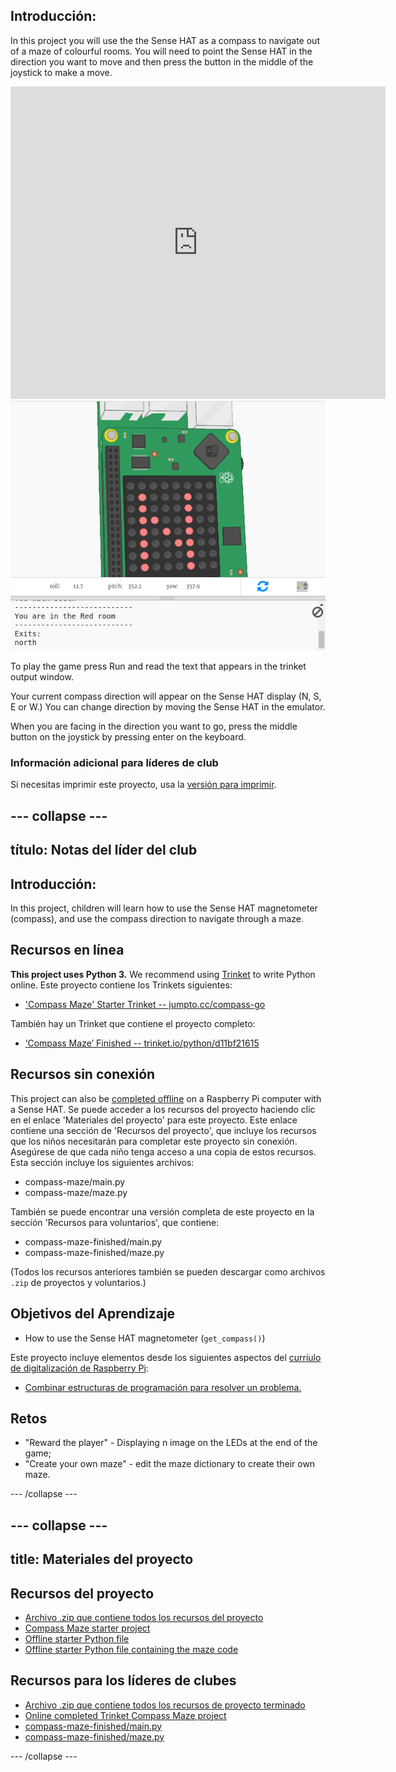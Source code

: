 ## Introducción:

In this project you will use the the Sense HAT as a compass to navigate out of a maze of colourful rooms. You will need to point the Sense HAT in the direction you want to move and then press the button in the middle of the joystick to make a move.

<div class="trinket">
  <iframe src="https://trinket.io/embed/python/0c8cdacd70?outputOnly=true&start=result" width="600" height="500" frameborder="0" marginwidth="0" marginheight="0" allowfullscreen mark="crwd-mark">
</iframe> <img src="images/compass-final.png" />
</div>

To play the game press Run and read the text that appears in the trinket output window.

Your current compass direction will appear on the Sense HAT display (N, S, E or W.) You can change direction by moving the Sense HAT in the emulator.

When you are facing in the direction you want to go, press the middle button on the joystick by pressing enter on the keyboard.

### Información adicional para líderes de club

Si necesitas imprimir este proyecto, usa la [versión para imprimir](https://projects.raspberrypi.org/en/projects/compass-maze/print).

## \--- collapse \---

## título: Notas del líder del club

## Introducción:

In this project, children will learn how to use the Sense HAT magnetometer (compass), and use the compass direction to navigate through a maze.

## Recursos en línea

**This project uses Python 3.** We recommend using [Trinket](https://trinket.io/) to write Python online. Este proyecto contiene los Trinkets siguientes:

* ['Compass Maze' Starter Trinket -- jumpto.cc/compass-go](http://jumpto.cc/compass-go)

También hay un Trinket que contiene el proyecto completo:

* [‘Compass Maze’ Finished -- trinket.io/python/d11bf21615](https://trinket.io/python/d11bf21615)

## Recursos sin conexión

This project can also be [completed offline](https://www.codeclubprojects.org/en-GB/resources/physical-sense-hat/) on a Raspberry Pi computer with a Sense HAT. Se puede acceder a los recursos del proyecto haciendo clic en el enlace 'Materiales del proyecto' para este proyecto. Este enlace contiene una sección de 'Recursos del proyecto', que incluye los recursos que los niños necesitarán para completar este proyecto sin conexión. Asegúrese de que cada niño tenga acceso a una copia de estos recursos. Esta sección incluye los siguientes archivos:

* compass-maze/main.py
* compass-maze/maze.py

También se puede encontrar una versión completa de este proyecto en la sección 'Recursos para voluntarios', que contiene:

* compass-maze-finished/main.py
* compass-maze-finished/maze.py

(Todos los recursos anteriores también se pueden descargar como archivos `.zip` de proyectos y voluntarios.)

## Objetivos del Aprendizaje

* How to use the Sense HAT magnetometer (`get_compass()`)

Este proyecto incluye elementos desde los siguientes aspectos del [curríulo de digitalización de Raspberry Pi](http://rpf.io/curriculum):

* [Combinar estructuras de programación para resolver un problema.](https://www.raspberrypi.org/curriculum/programming/builder)

## Retos

* "Reward the player" - Displaying n image on the LEDs at the end of the game;
* "Create your own maze" - edit the maze dictionary to create their own maze.

\--- /collapse \---

## \--- collapse \---

## title: Materiales del proyecto

## Recursos del proyecto

* [Archivo .zip que contiene todos los recursos del proyecto](resources/compass-maze-project-resources.zip)
* [Compass Maze starter project](http://jumpto.cc/compass-go)
* [Offline starter Python file](resources/compass-maze-main.py)
* [Offline starter Python file containing the maze code](resources/compass-maze-maze.py)

## Recursos para los líderes de clubes

* [Archivo .zip que contiene todos los recursos de proyecto terminado](resources/compass-maze-volunteer-resources.zip)
* [Online completed Trinket Compass Maze project](https://trinket.io/python/0c8cdacd70)
* [compass-maze-finished/main.py](resources/compass-maze-finished-main.py)
* [compass-maze-finished/maze.py](resources/compass-maze-finished-maze.py)

\--- /collapse \---